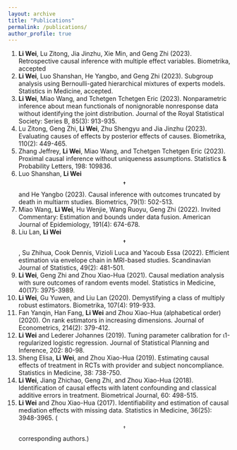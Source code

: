 ```yaml
---
layout: archive
title: "Publications"
permalink: /publications/
author_profile: true
---
```


1. **Li Wei**, Lu Zitong, Jia Jinzhu, Xie Min, and Geng Zhi (2023). Retrospective causal inference with multiple effect variables. Biometrika, accepted
1. **Li Wei**, Luo Shanshan, He Yangbo, and Geng Zhi (2023). Subgroup analysis using Bernoulli-gated hierarchical mixtures of experts models. Statistics in Medicine, accepted.
1. **Li Wei**, Miao Wang, and Tchetgen Tchetgen Eric (2023). Nonparametric inference about mean functionals of nonignorable nonresponse data without identifying the joint distribution. Journal of the Royal Statistical Society: Series B, 85(3): 913-935.
1. Lu Zitong, Geng Zhi, **Li Wei**, Zhu Shengyu and Jia Jinzhu (2023). Evaluating causes of effects by posterior effects of causes. Biometrika, 110(2): 449-465.
1. Zhang Jeffrey, **Li Wei**, Miao Wang, and Tchetgen Tchetgen Eric (2023). Proximal causal inference without uniqueness assumptions. Statistics & Probability Letters, 198: 109836.
1. Luo Shanshan, **Li Wei$$^\dagger$$** and He Yangbo (2023). Causal inference with outcomes truncated by death in multiarm studies. Biometrics, 79(1): 502-513.
1.  Miao Wang, **Li Wei**, Hu Wenjie, Wang Ruoyu, Geng Zhi (2022). Invited Commentary: Estimation and bounds under data fusion. American Journal of Epidemiology, 191(4): 674-678.
1. Liu Lan, **Li Wei$$^\dagger$$**, Su Zhihua, Cook Dennis, Vizioli Luca and Yacoub Essa (2022). Efficient estimation via envelope chain in MRI-based studies. Scandinavian Journal of Statistics, 49(2): 481-501.
1. **Li Wei**, Geng Zhi and Zhou Xiao-Hua (2021). Causal mediation analysis with sure outcomes of random events model. Statistics in Medicine, 40(17): 3975-3989.
1. **Li Wei**, Gu Yuwen, and Liu Lan (2020). Demystifying a class of multiply robust estimators. Biometrika, 107(4): 919-933.
1. Fan Yanqin, Han Fang, **Li Wei** and Zhou Xiao-Hua (alphabetical order) (2020). On rank estimators in increasing dimensions. Journal of Econometrics, 214(2): 379-412.
1. **Li Wei** and Lederer Johannes (2019). Tuning parameter calibration for ι1-regularized logistic regression. Journal of Statistical Planning and Inference, 202: 80-98.
1. Sheng Elisa, **Li Wei**, and Zhou Xiao-Hua (2019). Estimating causal effects of treatment in RCTs with provider and subject noncompliance. Statistics in Medicine, 38: 738-750.
1. **Li Wei**, Jiang Zhichao, Geng Zhi, and Zhou Xiao-Hua (2018). Identification of causal effects with latent confounding and classical additive errors in treatment. Biometrical Journal, 60: 498-515.
1. **Li Wei** and Zhou Xiao-Hua (2017). Identifiability and estimation of causal mediation effects with missing data. Statistics in Medicine, 36(25): 3948-3965.
($$^\dagger$$ corresponding authors.)


